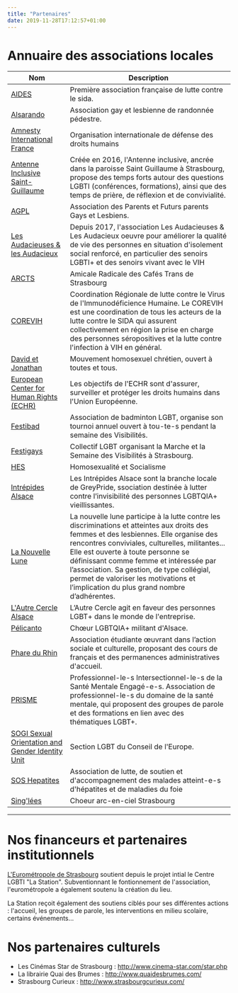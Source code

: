 ```yaml
---
title: "Partenaires"
date: 2019-11-28T17:12:57+01:00
---
```


# Annuaire des associations locales

| Nom   | Description |
| ----- | -------  |
| [AIDES](https://www.facebook.com/aidesalsace) | Première association française de lutte contre le sida. |
| [Alsarando](http://www.alsarando.fr/) | Association gay et lesbienne de randonnée pédestre. |
| [Amnesty International France](https://www.amnesty.fr/pres-de-chez-vous?address=67000) | Organisation internationale de défense des droits humains |
| [Antenne Inclusive Saint-Guillaume](https://www.facebook.com/antenneinclusive) | Créée en 2016, l'Antenne inclusive, ancrée dans la paroisse Saint Guillaume à Strasbourg, propose des temps forts autour des questions LGBTI (conférences, formations), ainsi que des temps de prière, de réflexion et de convivialité. |
| [AGPL](https://www.apgl.fr/fr/antennes/grand-est) | Association des Parents et Futurs parents Gays et Lesbiens. |
| [Les Audacieuses & les Audacieux](https://audacieusement.org/) | Depuis 2017, l'association Les Audacieuses & Les Audacieux oeuvre pour améliorer la qualité de vie des personnes en situation d'isolement social renforcé, en particulier des senoirs LGBTI+ et des senoirs vivant avec le VIH |
| [ARCTS](https://arcts.fr/) | Amicale Radicale des Cafés Trans de Strasbourg |
| [COREVIH](https://www.corevih-grandest.fr/) | Coordination Régionale de lutte contre le Virus de l'Immunodéficience Humaine. Le COREVIH est une coordination de tous les acteurs de la lutte contre le SIDA qui assurent collectivement en région la prise en charge des personnes séropositives et la lutte contre l'infection à VIH en général. |
| [David et Jonathan](https://www.davidetjonathan.com/groupe-de-strasbourg/) | Mouvement homosexuel chrétien, ouvert à toutes et tous. |
| [European Center for Human Rights (ECHR)](https://www.facebook.com/echr.strasbourg)| Les objectifs de l'ECHR sont d'assurer, surveiller et protéger les droits humains dans l'Union Européenne. |
| [Festibad](http://festibad.org/) | Association de badminton LGBT, organise son tournoi annuel ouvert à tou-te-s pendant la semaine des Visibilités. |
| [Festigays](http://www.festigays.net/) | Collectif LGBT organisant la Marche et la Semaine des Visibilités à Strasbourg. |
| [HES](https://www.facebook.com/HES-Strasbourg-191284717578050/) | Homosexualité et Socialisme |
| [Intrépides Alsace](https://www.greypride.fr/) | Les Intrépides Alsace sont la branche locale de GreyPride, ssociation destinée à lutter contre l’invisibilité des personnes LGBTQIA+ vieillissantes.
| [La Nouvelle Lune](http://lanouvellelune.org/) | La nouvelle lune participe à la lutte contre les discriminations et atteintes aux droits des femmes et des lesbiennes. Elle organise des rencontres conviviales, culturelles, militantes... Elle est ouverte à toute personne se définissant comme femme et intéressée par l’association. Sa gestion, de type collégial, permet de valoriser les motivations et l’implication du plus grand nombre d’adhérentes. |
| [L'Autre Cercle Alsace](https://autrecercle.org/alsace/) | L’Autre Cercle agit en faveur des personnes LGBT+ dans le monde de l'entreprise.|
| [Pélicanto](http://www.pelicanto.eu/) | Chœur LGBTQIA+ militant d'Alsace. |
| [Phare du Rhin](https://www.instagram.com/le_phare_du_rhin) | Association étudiante œuvrant dans l’action sociale et culturelle, proposant des cours de français et des permanences administratives d'accueil. |
| [PRISME](https://www.facebook.com/Association_PRISME-103870901535693/) | Professionnel-le-s Intersectionnel-le-s de la Santé Mentale Engagé-e-s. Association de professionnel-le-s du domaine de la santé mentale, qui proposent des groupes de parole et des formations en lien avec des thématiques LGBT+. |
| [SOGI Sexual Orientation and Gender Identity Unit](http://www.coe.int/t/dg4/lgbt/default_fr.asp) | Section LGBT du Conseil de l'Europe. |
| [SOS Hepatites](http://alsace.lorraine.soshepatites.fr/) | Association de lutte, de soutien et d'accompagnement des malades atteint-e-s d'hépatites et de maladies du foie |
| [Sing'lées](https://singlees.org/#home) | Choeur arc-en-ciel Strasbourg |

---

# Nos financeurs et partenaires institutionnels

[L'Eurométropole de Strasbourg](http://www.strasbourg.eu/)
soutient depuis le projet intial le Centre LGBTI "La Station". Subventionnant
le fontionnement de l'association, l'eurométropole a également soutenu
la création du lieu.

La Station reçoit également des soutiens ciblés pour ses
différentes actions : l'accueil, les groupes de parole, les interventions en milieu scolaire, certains
événements...

# Nos partenaires culturels

- Les Cinémas Star de Strasbourg : <http://www.cinema-star.com/star.php>
- La librairie Quai des Brumes : <http://www.quaidesbrumes.com/>
- Strasbourg Curieux : <http://www.strasbourgcurieux.com/>
